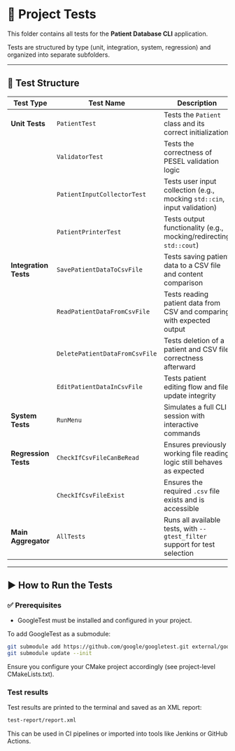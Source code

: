 # 🧪 Project Tests

This folder contains all tests for the **Patient Database CLI** application.

Tests are structured by type (unit, integration, system, regression) and organized into separate subfolders.

---

## 📂 Test Structure

| **Test Type**       | **Test Name**                   | **Description**                                                                 | **State** |
|---------------------|----------------------------------|---------------------------------------------------------------------------------|----------------------------------|
| **Unit Tests**       | `PatientTest`                   | Tests the `Patient` class and its correct initialization                        |Finished|
|                     | `ValidatorTest`                 | Tests the correctness of PESEL validation logic                                |Finished|
|                     | `PatientInputCollectorTest`     | Tests user input collection (e.g., mocking `std::cin`, input validation)       |Finished|
|                     | `PatientPrinterTest`            | Tests output functionality (e.g., mocking/redirecting `std::cout`)             |In progress|
| **Integration Tests**| `SavePatientDataToCsvFile`      | Tests saving patient data to a CSV file and content comparison                 |In progress|
|                     | `ReadPatientDataFromCsvFile`    | Tests reading patient data from CSV and comparing with expected output         |In progress|
|                     | `DeletePatientDataFromCsvFile`  | Tests deletion of a patient and CSV file correctness afterward                 |In progress|
|                     | `EditPatientDataInCsvFile`      | Tests patient editing flow and file update integrity                           |In progress|
| **System Tests**     | `RunMenu`                       | Simulates a full CLI session with interactive commands                         |Not started|
| **Regression Tests** | `CheckIfCsvFileCanBeRead`       | Ensures previously working file reading logic still behaves as expected        |Not started|
|                     | `CheckIfCsvFileExist`           | Ensures the required `.csv` file exists and is accessible                          |Not started|
| **Main Aggregator**  | `AllTests`                     | Runs all available tests, with `--gtest_filter` support for test selection      |Finished |

---

## ▶️ How to Run the Tests

### ✅ Prerequisites

- GoogleTest must be installed and configured in your project.

To add GoogleTest as a submodule:

```bash
git submodule add https://github.com/google/googletest.git external/googletest
git submodule update --init
```

Ensure you configure your CMake project accordingly (see project-level CMakeLists.txt).

### Test results
Test results are printed to the terminal and saved as an XML report:
```bash
test-report/report.xml
```

This can be used in CI pipelines or imported into tools like Jenkins or GitHub Actions.

